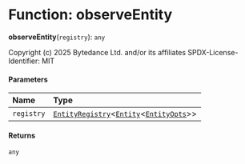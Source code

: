 # Function: observeEntity

**observeEntity**(`registry`): `any`

Copyright (c) 2025 Bytedance Ltd. and/or its affiliates
SPDX-License-Identifier: MIT

#### Parameters

| Name | Type |
| :------ | :------ |
| `registry` | [`EntityRegistry`](/auto-docs/fixed-layout-editor/interfaces/EntityRegistry.md)<[`Entity`](/auto-docs/fixed-layout-editor/classes/Entity-1.md)<[`EntityOpts`](/auto-docs/fixed-layout-editor/interfaces/EntityOpts.md)>> |

#### Returns

`any`
